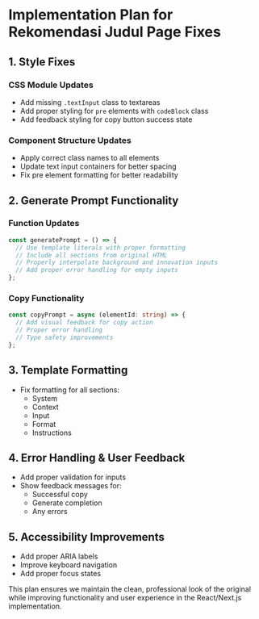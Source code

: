 # Implementation Plan for Rekomendasi Judul Page Fixes

## 1. Style Fixes

### CSS Module Updates

- Add missing `.textInput` class to textareas
- Add proper styling for `pre` elements with `codeBlock` class
- Add feedback styling for copy button success state

### Component Structure Updates

- Apply correct class names to all elements
- Update text input containers for better spacing
- Fix pre element formatting for better readability

## 2. Generate Prompt Functionality

### Function Updates

```typescript
const generatePrompt = () => {
  // Use template literals with proper formatting
  // Include all sections from original HTML
  // Properly interpolate background and innovation inputs
  // Add proper error handling for empty inputs
};
```

### Copy Functionality

```typescript
const copyPrompt = async (elementId: string) => {
  // Add visual feedback for copy action
  // Proper error handling
  // Type safety improvements
};
```

## 3. Template Formatting

- Fix formatting for all sections:
  - System
  - Context
  - Input
  - Format
  - Instructions

## 4. Error Handling & User Feedback

- Add proper validation for inputs
- Show feedback messages for:
  - Successful copy
  - Generate completion
  - Any errors

## 5. Accessibility Improvements

- Add proper ARIA labels
- Improve keyboard navigation
- Add proper focus states

This plan ensures we maintain the clean, professional look of the original while improving functionality and user experience in the React/Next.js implementation.
